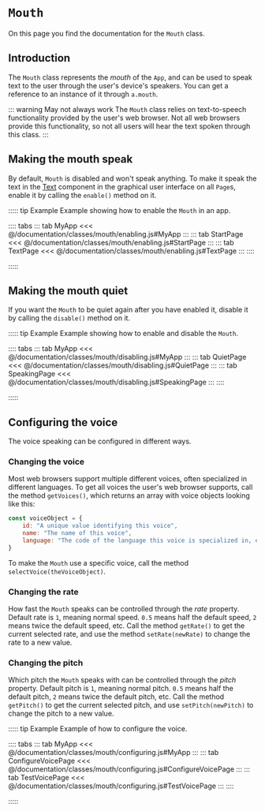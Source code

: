 # `Mouth`
On this page you find the documentation for the `Mouth` class.



## Introduction
The `Mouth` class represents the *mouth* of the `App`, and can be used to speak text to the user through the user's device's speakers. You can get a reference to an instance of it through `a.mouth`.

::: warning May not always work
The `Mouth` class relies on text-to-speech functionality provided by the user's web browser. Not all web browsers provide this functionality, so not all users will hear the text spoken through this class.
:::



## Making the mouth speak
By default, `Mouth` is disabled and won't speak anything. To make it speak the text in the [Text](../../gui-components/text/) component in the graphical user interface on all `Page`s, enable it by calling the `enable()` method on it.

::::: tip Example
Example showing how to enable the `Mouth` in an app.

:::: tabs
::: tab MyApp
<<< @/documentation/classes/mouth/enabling.js#MyApp
:::
::: tab StartPage
<<< @/documentation/classes/mouth/enabling.js#StartPage
:::
::: tab TextPage
<<< @/documentation/classes/mouth/enabling.js#TextPage
:::
::::

<ShowApp logic-class="mouth" filename="enabling" />

:::::



## Making the mouth quiet
If you want the `Mouth` to be quiet again after you have enabled it, disable it by calling the `disable()` method on it.

::::: tip Example
Example showing how to enable and disable the `Mouth`.

:::: tabs
::: tab MyApp
<<< @/documentation/classes/mouth/disabling.js#MyApp
:::
::: tab QuietPage
<<< @/documentation/classes/mouth/disabling.js#QuietPage
:::
::: tab SpeakingPage
<<< @/documentation/classes/mouth/disabling.js#SpeakingPage
:::
::::

<ShowApp logic-class="mouth" filename="disabling" />

:::::



## Configuring the voice
The voice speaking can be configured in different ways.

### Changing the voice
Most web browsers support multiple different voices, often specialized in different languages. To get all voices the user's web browser supports, call the method `getVoices()`, which returns an array with voice objects looking like this:

```js
const voiceObject = {
	id: "A unique value identifying this voice",
	name: "The name of this voice",
	language: "The code of the language this voice is specialized in, e.g. en-US",
}
```

To make the `Mouth` use a specific voice, call the method `selectVoice(theVoiceObject)`.

### Changing the rate
How fast the `Mouth` speaks can be controlled through the *rate* property. Default rate is `1`, meaning normal speed. `0.5` means half the default speed, `2` means twice the default speed, etc. Call the method `getRate()` to get the current selected rate, and use the method `setRate(newRate)` to change the rate to a new value.

### Changing the pitch
Which pitch the `Mouth` speaks with can be controlled through the *pitch* property. Default pitch is `1`, meaning normal pitch. `0.5` means half the default pitch, `2` means twice the default pitch, etc. Call the method `getPitch()` to get the current selected pitch, and use `setPitch(newPitch)` to change the pitch to a new value.

::::: tip Example
Example of how to configure the voice.

:::: tabs
::: tab MyApp
<<< @/documentation/classes/mouth/configuring.js#MyApp
:::
::: tab ConfigureVoicePage
<<< @/documentation/classes/mouth/configuring.js#ConfigureVoicePage
:::
::: tab TestVoicePage
<<< @/documentation/classes/mouth/configuring.js#TestVoicePage
:::
::::

<ShowApp logic-class="mouth" filename="configuring" />

:::::